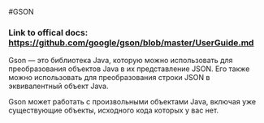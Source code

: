 #GSON
### Link to offical docs: https://github.com/google/gson/blob/master/UserGuide.md
Gson — это библиотека Java, которую можно использовать для преобразования объектов Java в их представление JSON. Его также можно использовать для преобразования строки JSON в эквивалентный объект Java.

Gson может работать с произвольными объектами Java, включая уже существующие объекты, исходного кода которых у вас нет.